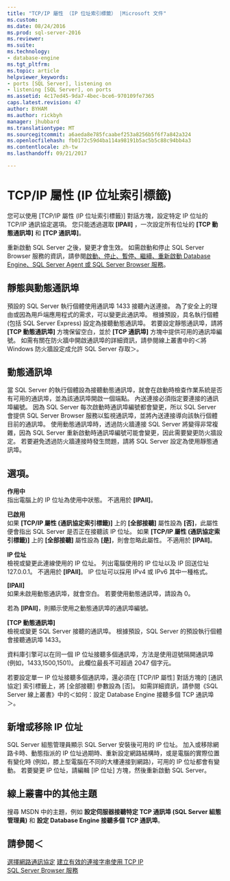 ```yaml
---
title: "TCP/IP 屬性 （IP 位址索引標籤） |Microsoft 文件"
ms.custom: 
ms.date: 08/24/2016
ms.prod: sql-server-2016
ms.reviewer: 
ms.suite: 
ms.technology:
- database-engine
ms.tgt_pltfrm: 
ms.topic: article
helpviewer_keywords:
- ports [SQL Server], listening on
- listening [SQL Server], on ports
ms.assetid: 4c17ed45-9da7-4bec-bce6-970109fe7365
caps.latest.revision: 47
author: BYHAM
ms.author: rickbyh
manager: jhubbard
ms.translationtype: MT
ms.sourcegitcommit: a6aeda8e785fcaabef253a8256b5f6f7a842a324
ms.openlocfilehash: fb0172c59d4ba114a98191b5ac5b5c88c94bb4a3
ms.contentlocale: zh-tw
ms.lasthandoff: 09/21/2017

---
```

# <a name="tcpip-properties-ip-addresses-tab"></a>TCP/IP 屬性 (IP 位址索引標籤)
  您可以使用 [TCP/IP 屬性 (IP 位址索引標籤)] 對話方塊，設定特定 IP 位址的 TCP/IP 通訊協定選項。 您只能透過選取 **[IPAll]** ，一次設定所有位址的 **[TCP 動態通訊埠]** 和 **[TCP 通訊埠]**。  
  
 重新啟動 SQL Server 之後，變更才會生效。 如需啟動和停止 SQL Server Browser 服務的資訊，請參閱[啟動、停止、暫停、繼續、重新啟動 Database Engine、SQL Server Agent 或 SQL Server Browser 服務](/sql-docs/docs/database-engine/configure-windows/start-stop-pause-resume-restart-sql-server-services)。  
  
## <a name="static-vs-dynamic-ports"></a>靜態與動態通訊埠  
 預設的 SQL Server 執行個體使用通訊埠 1433 接聽內送連接。 為了安全上的理由或因為用戶端應用程式的需求，可以變更此通訊埠。 根據預設，具名執行個體 (包括 SQL Server Express) 設定為接聽動態通訊埠。 若要設定靜態通訊埠，請將 **[TCP 動態通訊埠]** 方塊保留空白，並於 **[TCP 通訊埠]** 方塊中提供可用的通訊埠編號。 如需有關在防火牆中開啟通訊埠的詳細資訊，請參閱線上叢書中的＜將 Windows 防火牆設定成允許 SQL Server 存取＞。  
  
## <a name="dynamic-ports"></a>動態通訊埠  
 當 SQL Server 的執行個體設為接聽動態通訊埠，就會在啟動時檢查作業系統是否有可用的通訊埠，並為該通訊埠開啟一個端點。 內送連接必須指定要連接的通訊埠編號。 因為 SQL Server 每次啟動時通訊埠編號都會變更，所以 SQL Server 會提供 SQL Server Browser 服務以監視通訊埠，並將內送連接導向該執行個體目前的通訊埠。 使用動態通訊埠時，透過防火牆連接 SQL Server 將變得非常複雜，因為 SQL Server 重新啟動時通訊埠編號可能會變更，因此需要變更防火牆設定。 若要避免透過防火牆連接時發生問題，請將 SQL Server 設定為使用靜態通訊埠。  
  
## <a name="options"></a>選項。  
 **作用中**  
 指出電腦上的 IP 位址為使用中狀態。 不適用於 **[IPAll]**。  
  
 **已啟用**  
 如果 **[TCP/IP 屬性 (通訊協定索引標籤)]** 上的 **[全部接聽]** 屬性設為 **[否]**，此屬性便會指出 SQL Server 是否正在接聽該 IP 位址。 如果 **[TCP/IP 屬性 (通訊協定索引標籤)]** 上的 **[全部接聽]** 屬性設為 **[是]**，則會忽略此屬性。 不適用於 **[IPAll]**。  
  
 **IP 位址**  
 檢視或變更此連線使用的 IP 位址。 列出電腦使用的 IP 位址以及 IP 回送位址 127.0.0.1。 不適用於 **[IPAll]**。 IP 位址可以採用 IPv4 或 IPv6 其中一種格式。  
  
 **[IPAll]**  
 如果未啟用動態通訊埠，就會空白。 若要使用動態通訊埠，請設為 0。  
  
 若為 **[IPAll]**，則顯示使用之動態通訊埠的通訊埠編號。  
  
 **[TCP 動態通訊埠]**  
 檢視或變更 SQL Server 接聽的通訊埠。 根據預設，SQL Server 的預設執行個體會接聽通訊埠 1433。  
  
 資料庫引擎可以在同一個 IP 位址接聽多個通訊埠，方法是使用逗號隔開通訊埠 (例如，1433,1500,1501)。 此欄位最長不可超過 2047 個字元。  
  
 若要設定單一 IP 位址接聽多個通訊埠，還必須在 [TCP/IP 屬性] 對話方塊的 [通訊協定] 索引標籤上，將 [全部接聽] 參數設為 [否]。 如需詳細資訊，請參閱《SQL Server 線上叢書》中的＜如何：設定 Database Engine 接聽多個 TCP 通訊埠＞。  
  
## <a name="adding-or-removing-ip-addresses"></a>新增或移除 IP 位址  
 SQL Server 組態管理員顯示 SQL Server 安裝後可用的 IP 位址。 加入或移除網路卡時、動態指派的 IP 位址過期時、重新設定網路結構時，或是電腦的實際位置有變化時 (例如，膝上型電腦在不同的大樓連接到網路)，可用的 IP 位址都會有變動。 若要變更 IP 位址，請編輯 [IP 位址] 方塊，然後重新啟動 SQL Server。  
  
## <a name="additional-topics-in-books-online"></a>線上叢書中的其他主題  
 搜尋 MSDN 中的主題，例如 **設定伺服器接聽特定 TCP 通訊埠 (SQL Server 組態管理員)** 和 **設定 Database Engine 接聽多個 TCP 通訊埠**。  
  
## <a name="see-also"></a>請參閱＜  
 [選擇網路通訊協定](https://msdn.microsoft.com/library/ms187892(v=sql.120).aspx)   
 [建立有效的連接字串使用 TCP IP](/sql-docs/docs/tools/configuration-manager/creating-a-valid-connection-string-using-tcp-ip)   
 [SQL Server Browser 服務](https://msdn.microsoft.com/library/ms181087(v=sql.130).aspx)  
  
  

